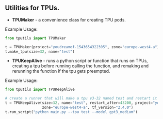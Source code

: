 ## Utilities for TPUs.

- **TPUMaker** - a convenience class for creating TPU pods.

Example Usage:
```python
from tputils import TPUMaker

t = TPUMaker(project="youdreamof-1543654322305", zone="europe-west4-a")
t.make_tpu(size=32, name="test")
```

- **TPUKeepAlive** - runs a python script or function that runs on TPUs, creating a tpu before running calling the function, and remaking and rerunning
the function if the tpu gets preempted.

Example Usage:
```python
from tputils import TPUKeepAlive

# create a runner that will make a tpu v3-32 named test and restart it every 12 hours, or when preempted.
t = TPUKeepAlive(size=32, name="test", restart_after=43200, project="youdreamof-1543654322305",
                 zone="europe-west4-a", tf_version="2.4.0")
t.run_script("python main.py --tpu test --model gpt3_medium")
```